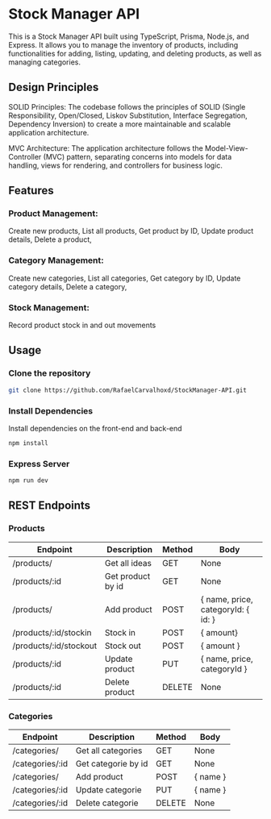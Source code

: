 # Stock Manager API

This is a Stock Manager API built using TypeScript, Prisma, Node.js, and Express. It allows you to manage the inventory of products, including functionalities for adding, listing, updating, and deleting products, as well as managing categories.

## Design Principles
SOLID Principles: The codebase follows the principles of SOLID (Single Responsibility, Open/Closed, Liskov Substitution, Interface Segregation, Dependency Inversion) to create a more maintainable and scalable application architecture.

MVC Architecture: The application architecture follows the Model-View-Controller (MVC) pattern, separating concerns into models for data handling, views for rendering, and controllers for business logic.

## Features

### Product Management:

Create new products,
List all products,
Get product by ID,
Update product details,
Delete a product,

### Category Management:

Create new categories,
List all categories,
Get category by ID,
Update category details,
Delete a category,

### Stock Management:

Record product stock in and out movements

## Usage

### Clone the repository
```bash
git clone https://github.com/RafaelCarvalhoxd/StockManager-API.git
```

### Install Dependencies

Install dependencies on the front-end and back-end

```bash
npm install
```

### Express Server

```bash
npm run dev
```

## REST Endpoints

### Products

| Endpoint       | Description    | Method | Body                    |
| -------------- | -------------- | ------ | ----------------------- |
| /products/     | Get all ideas  | GET    | None                    |
| /products/:id | Get product by id | GET    | None                    |
| /products/     | Add product      | POST   | { name, price, categoryId: { id: } |
| /products/:id/stockin    | Stock in      | POST   | { amount} |
| /products/:id/stockout    | Stock out       | POST   | { amount } |
| /products/:id | Update product    | PUT    | { name, price, categoryId } |
| /products/:id | Delete product  | DELETE | None |

### Categories

| Endpoint       | Description    | Method | Body                    |
| -------------- | -------------- | ------ | ----------------------- |
| /categories/     | Get all categories | GET    | None                    |
| /categories/:id | Get categorie by id | GET    | None                    |
| /categories/     | Add product      | POST   | { name } |
| /categories/:id | Update categorie   | PUT    | { name }|
| /categories/:id | Delete categorie | DELETE | None |


